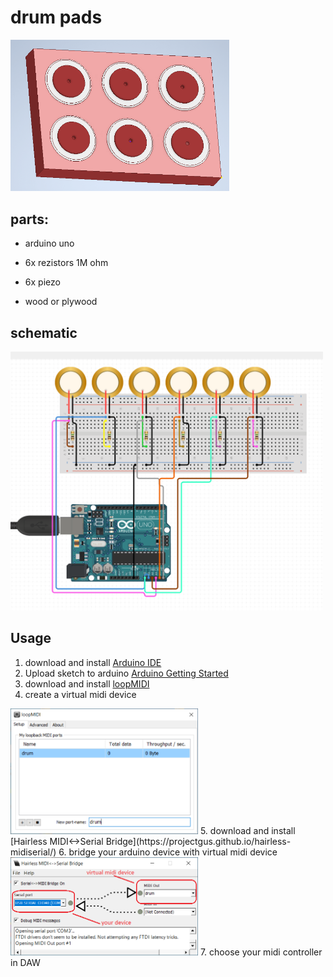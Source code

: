 # drum pads

<img  src="./icon.png "  width="350px">

  

## parts:

* arduino uno

* 6x rezistors 1M ohm

* 6x piezo

* wood or plywood

  

## schematic

  

<img  src="./schematic.png "  width="500px">


## Usage 

 1. download and install [Arduino IDE](https://www.arduino.cc/en/Main/Software)
 2. Upload sketch to arduino  [Arduino  Getting Started](https://www.arduino.cc/en/Guide/ArduinoUno)
 3. download and install [loopMIDI](https://www.tobias-erichsen.de/software/loopmidi.html)
 4. create a virtual midi device 
  <img  src="./loopmidi.png "  width="300px">
 5. download and install [Hairless MIDI<->Serial Bridge](https://projectgus.github.io/hairless-midiserial/)
 6. bridge your arduino device with virtual midi device 
   <img  src="./bridge.png "  width="300px">
 7.  choose your midi controller in DAW 
